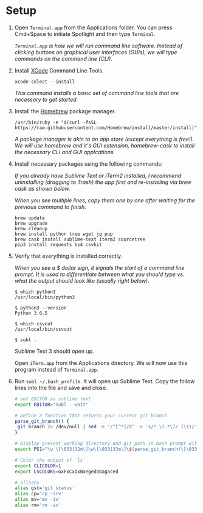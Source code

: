 # Setup

1. Open `Terminal.app` from the Applications folder. You can press Cmd+Space to initiate Spotlight and then type `Terminal`.

	*`Terminal.app` is how we will run command line software. Instead of clicking buttons on graphical user interfaces (GUIs), we will type commands on the command line (CLI).*

1. Install [XCode](https://developer.apple.com/xcode/) Command Line Tools.

	```
	xcode-select --install
	```
	
	*This command installs a basic set of command line tools that are necessary to get started.*

2. Install the [Homebrew](https://brew.sh/) package manager.

	```
	/usr/bin/ruby -e "$(curl -fsSL https://raw.githubusercontent.com/Homebrew/install/master/install)"
	```
	
	*A package manager is akin to an app store (except everything is free!). We will use homebrew and it's GUI extension, homebrew-cask to install the necessary CLI and GUI applcations.*
	
3. Install necessary packages using the following commands:

	*If you already have Sublime Text or iTerm2 installed, I recommend uninstalling (dragging to Trash) the app first and re-installing via brew cask as shown below.*

	*When you see multiple lines, copy them one by one after waiting for the previous command to finish.*

	```
	brew update
	brew upgrade
	brew cleanup
	brew install python tree wget jq pup
	brew cask install sublime-text iterm2 sourcetree
	pip3 install requests bs4 csvkit
	```

4. Verify that everything is installed correctly.

	*When you see a $ dollar sign, it signals the start of a command line prompt. It is used to differentiate between what you should type vs. what the output should look like (usually right below).*

	```
	$ which python3
	/usr/local/bin/python3
	```

	```
	$ python3 --version
	Python 3.6.5
	```

	```
	$ which csvcut 
	/usr/local/bin/csvcut
	```

	```
	$ subl .
	```

	Sublime Text 3 should open up.

	Open `iTerm.app` from the Applications directory. We will now use this program instead of `Terminal.app`.

5. Run `subl ~/.bash_profile`. It will open up Sublime Text. Copy the follow lines into the file and save and close.

	```bash
	# set EDITOR as sublime text
	export EDITOR="subl --wait"

	# Define a function that returns your current git branch
	parse_git_branch() {
	 git branch 2> /dev/null | sed -e '/^[^*]/d' -e 's/* \(.*\)/ (\1)/'
	}

	# Display present working directory and git path in bash prompt with colors
	export PS1="\u \[\033[32m\]\w\[\033[33m\]\$(parse_git_branch)\[\033[00m\] $ "

	# Color the output of `ls`
	export CLICOLOR=1
	export LSCOLORS=GxFxCxDxBxegedabagaced

	# aliases
	alias gst='git status'
	alias cp='cp -irv'
	alias mv='mv -iv'
	alias rm='rm -iv'
	```
